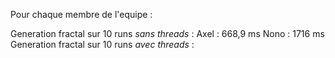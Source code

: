 Pour chaque membre de l'equipe :

Generation fractal sur 10 runs *sans threads* :
Axel : 668,9 ms
Nono : 1716 ms
Generation fractal sur 10 runs *avec threads* :
